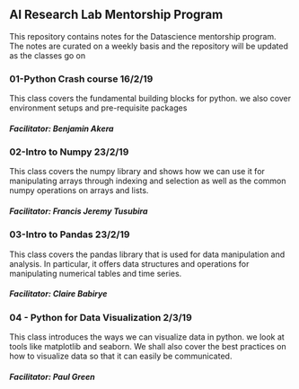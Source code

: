 ## AI Research Lab Mentorship Program

This repository contains notes for the Datascience mentorship program.
The notes are curated on a weekly basis and the repository will be updated as the classes go on

### 01-Python Crash course 16/2/19

This class covers the fundamental building blocks for python. we also cover environment setups and pre-requisite packages 

##### Facilitator: Benjamin Akera

### 02-Intro to Numpy 23/2/19

This class covers the numpy library and shows how we can use it for manipulating arrays through indexing and selection as well as the common numpy operations on arrays and lists.

##### Facilitator: Francis Jeremy Tusubira

### 03-Intro to Pandas 23/2/19

This class covers the pandas library that is used for data manipulation and analysis. In particular, it offers data structures and operations for manipulating numerical tables and time series. 

##### Facilitator: Claire Babirye

### 04 - Python for Data Visualization 2/3/19

This class introduces the ways we can visualize data in python. we look at tools like matplotlib and seaborn. We shall also cover the best practices on how to visualize data so that it can easily be communicated.

##### Facilitator: Paul Green 